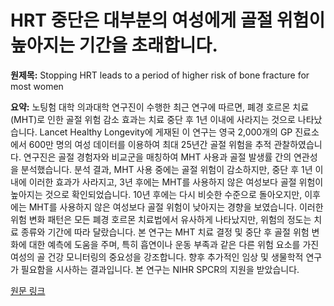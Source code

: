 # HRT 중단은 대부분의 여성에게 골절 위험이 높아지는 기간을 초래합니다.

**원제목:** Stopping HRT leads to a period of higher risk of bone fracture for most women

**요약:** 노팅험 대학 의과대학 연구진이 수행한 최근 연구에 따르면, 폐경 호르몬 치료(MHT)로 인한 골절 위험 감소 효과는 치료 중단 후 1년 이내에 사라지는 것으로 나타났습니다.  Lancet Healthy Longevity에 게재된 이 연구는 영국 2,000개의 GP 진료소에서 600만 명의 여성 데이터를 이용하여 최대 25년간 골절 위험을 추적 관찰하였습니다.  연구진은 골절 경험자와 비교군을 매칭하여 MHT 사용과 골절 발생률 간의 연관성을 분석했습니다. 분석 결과, MHT 사용 중에는 골절 위험이 감소하지만, 중단 후 1년 이내에 이러한 효과가 사라지고,  3년 후에는 MHT를 사용하지 않은 여성보다 골절 위험이 높아지는 것으로 확인되었습니다.  10년 후에는 다시 비슷한 수준으로 돌아오지만, 이후에는 MHT를 사용하지 않은 여성보다 골절 위험이 낮아지는 경향을 보였습니다.  이러한 위험 변화 패턴은 모든 폐경 호르몬 치료법에서 유사하게 나타났지만, 위험의 정도는 치료 종류와 기간에 따라 달랐습니다. 본 연구는 MHT 치료 결정 및 중단 후 골절 위험 변화에 대한 예측에 도움을 주며, 특히 흡연이나 운동 부족과 같은 다른 위험 요소를 가진 여성의 골 건강 모니터링의 중요성을 강조합니다.  향후 추가적인 임상 및 생물학적 연구가 필요함을 시사하는 결과입니다.  본 연구는 NIHR SPCR의 지원을 받았습니다.

[원문 링크](https://www.nottingham.ac.uk/news/hrt-and-bone-fracture-risk)

